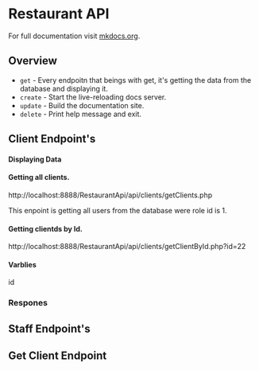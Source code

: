 # Restaurant API

For full documentation visit [mkdocs.org](https://www.mkdocs.org).

## Overview

* `get` - Every endpoitn that beings with get, it's getting the data from the database and displaying it.
* `create` - Start the live-reloading docs server.
* `update` - Build the documentation site.
* `delete` - Print help message and exit.

## Client Endpoint's 


#### Displaying Data

#### Getting all clients.
http://localhost:8888/RestaurantApi/api/clients/getClients.php

This enpoint is getting all users from the database were role id is 1.


#### Getting clientds by Id.
http://localhost:8888/RestaurantApi/api/clients/getClientById.php?id=22

#### Varblies 
id
### Respones 

## Staff Endpoint's

   


## Get Client Endpoint 

   
